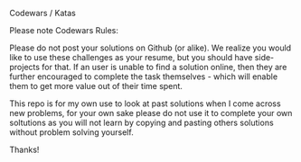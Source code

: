 Codewars / Katas

Please note Codewars Rules:

Please do not post your solutions on Github (or alike). We realize you would like to use these challenges as your resume, but you should have side-projects for that. If an user is unable to find a solution online, then they are further encouraged to complete the task themselves - which will enable them to get more value out of their time spent.


This repo is for my own use to look at past solutions when I come across new problems, for your own sake please do not use it to complete your own soltutions as you will not learn by copying and pasting others solutions without problem solving yourself.

Thanks!
